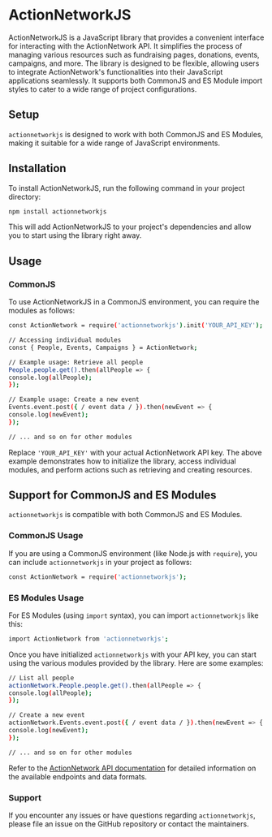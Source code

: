 # ActionNetworkJS

ActionNetworkJS is a JavaScript library that provides a convenient interface for interacting with the ActionNetwork API. It simplifies the process of managing various resources such as fundraising pages, donations, events, campaigns, and more. The library is designed to be flexible, allowing users to integrate ActionNetwork's functionalities into their JavaScript applications seamlessly. It supports both CommonJS and ES Module import styles to cater to a wide range of project configurations.

## Setup

`actionnetworkjs` is designed to work with both CommonJS and ES Modules, making it suitable for a wide range of JavaScript environments.

## Installation

To install ActionNetworkJS, run the following command in your project directory:
```sh
npm install actionnetworkjs
```

This will add ActionNetworkJS to your project's dependencies and allow you to start using the library right away.

## Usage

### CommonJS

To use ActionNetworkJS in a CommonJS environment, you can require the modules as follows:
```sh
const ActionNetwork = require('actionnetworkjs').init('YOUR_API_KEY');

// Accessing individual modules
const { People, Events, Campaigns } = ActionNetwork;

// Example usage: Retrieve all people
People.people.get().then(allPeople => {
console.log(allPeople);
});

// Example usage: Create a new event
Events.event.post({ / event data / }).then(newEvent => {
console.log(newEvent);
});

// ... and so on for other modules
```

Replace `'YOUR_API_KEY'` with your actual ActionNetwork API key. The above example demonstrates how to initialize the library, access individual modules, and perform actions such as retrieving and creating resources.

## Support for CommonJS and ES Modules

`actionnetworkjs` is compatible with both CommonJS and ES Modules.

### CommonJS Usage

If you are using a CommonJS environment (like Node.js with `require`), you can include `actionnetworkjs` in your project as follows:

```sh
const ActionNetwork = require('actionnetworkjs');
```

### ES Modules Usage

For ES Modules (using `import` syntax), you can import `actionnetworkjs` like this:

```sh
import ActionNetwork from 'actionnetworkjs';
```

Once you have initialized `actionnetworkjs` with your API key, you can start using the various modules provided by the library. Here are some examples:


```sh
// List all people
actionNetwork.People.people.get().then(allPeople => {
console.log(allPeople);
});

// Create a new event
actionNetwork.Events.event.post({ / event data / }).then(newEvent => {
console.log(newEvent);
});

// ... and so on for other modules
```

Refer to the [ActionNetwork API documentation](https://actionnetwork.org/docs) for detailed information on the available endpoints and data formats.

### Support

If you encounter any issues or have questions regarding `actionnetworkjs`, please file an issue on the GitHub repository or contact the maintainers.